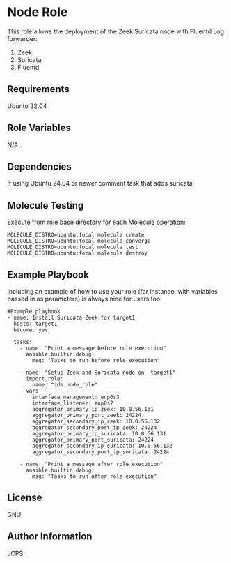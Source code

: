 Node Role
=========

This role allows the deployment of the Zeek Suricata node with Fluentd Log forwarder:

1. Zeek
2. Suricata
3. Fluentd

Requirements
------------

Ubunto 22.04

Role Variables
--------------

N/A.

Dependencies
------------

If using Ubuntu 24.04 or newer comment task that adds suricata 

Molecule Testing
----------------

Execute from role base directory for each Molecule operation:

    MOLECULE_DISTRO=ubuntu:focal molecule create
    MOLECULE_DISTRO=ubuntu:focal molecule converge
    MOLECULE_DISTRO=ubuntu:focal molecule test
    MOLECULE_DISTRO=ubuntu:focal molecule destroy


Example Playbook
----------------

Including an example of how to use your role (for instance, with variables passed in as parameters) is always nice for users too:

```
#Example playbook
- name: Install Suricata Zeek for target1
  hosts: target1
  become: yes
    
  tasks:
    - name: "Print a message before role execution"
      ansible.builtin.debug:
        msg: "Tasks to run before role execution"
    
    - name: "Setup Zeek and Suricata node on  target1"
      import_role:
        name: "ids.node_role"
      vars:
        interface_management: enp0s3
        interface_listener: enp0s7
        aggregator_primary_ip_zeek: 10.0.56.131
        aggregator_primary_port_zeek: 24224
        aggregator_secondary_ip_zeek: 10.0.56.132
        aggregator_secondary_port_ip_zeek: 24224
        aggregator_primary_ip_suricata: 10.0.56.131
        aggregator_primary_port_suricata: 24224
        aggregator_secondary_ip_suricata: 10.0.56.132
        aggregator_secondary_port_ip_suricata: 24224
    
    - name: "Print a message after role execution"
      ansible.builtin.debug:
        msg: "Tasks to run after role execution"
```



License
-------

GNU

Author Information
------------------

JCPS

